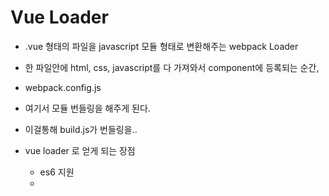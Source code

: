 # 
# Vue Loader
- .vue 형태의 파일을 javascript 모듈 형태로 변환해주는 webpack Loader
- 한 파일안에 html, css, javascript를 다 가져와서 component에 등록되는 순간,

- webpack.config.js
- 여기서 모듈 번들링을 해주게 된다.
- 이걸통해 build.js가 번들링을..

- vue loader 로 얻게 되는 장점
    - es6 지원
    - <style>과 <template>에 대한 각각의 webpack loader 지원. ex) sass, jade
    - 각 .vue 컴포넌트의 스코프로 좁힌 css 스타일링 지원.
    - webpack의 모듈 번들링에 대한 지원과 의존성 관리가 제공.
    - 개발 시 hot reloading 지원. //바로바로 반영됨..

Vue 고급으로 레벨업
Vue Reactivity System
Render Function
State Management, Vuex 튜토리얼
Server Side Rendering



# Single File Component with JSX(ES6)
- 앱의 복잡도가 증가할 때, .vue 라는 파일 단위 안에 html, js, css를 관리할 수 있는 방법.
* 복잡도가 커짐에 따라 야기될 수 있는 문제들
<싱글파일 컴포넌트 적용을 해야 하는 이유>
2. css 
3. es5를 이용하여 계속 앱을 작성할 경우, babel 빌드가 지원되지 않음
- es5만 사용하는 경우 single file component의 혜택을 볼 수 없음. 
(내가 지금 es5만 쓰고 있지.. ㅠㅠ)


# Vue Development workflow
- vue cli로 간단한 webpack 설정이 되어 있는 프로젝트 생성이 가능

npm install -global vue-cli
vue init webpack-simple (입문자용 /webpack은 좀더 전문가용 - 잘 아는 사람들 사용 추천)
npm install
npm run dev

```
export default {
    // 이 안의 내용은 모두 vue instance 에 포함되어 생성된다.
}

```
- webpack에서 지원하는 서버를 통해 웹어플을 실행할 수 있는 것임.
- 'pwa'도 웹개발자로서 알아두면 좋다고 한다..

# es6 참조 강의
- https://babeljs.io/docs/en/learn/#ecmascript-2015-features-modules

